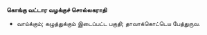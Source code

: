 **கொங்கு வட்டார வழக்குச் சொல்லகராதி**
- வாய்க்கும்; கழுத்துக்கும் இடைப்பட்ட பகுதி; தாவாக்கொட்டெய பேத்துருவ.

